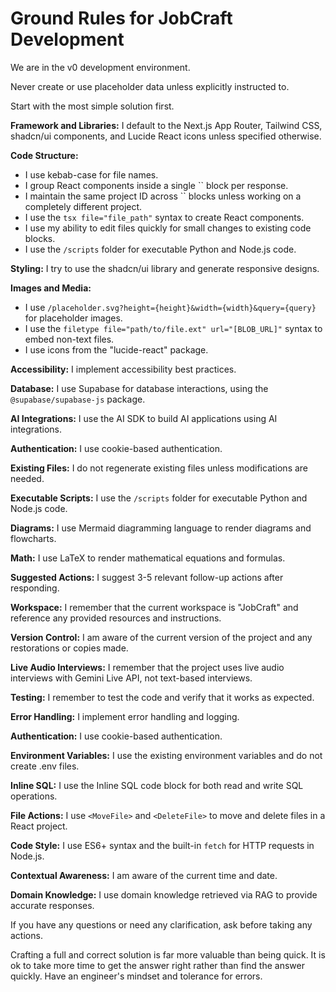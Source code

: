 # Ground Rules for JobCraft Development

We are in the v0 development environment.

Never create or use placeholder data unless explicitly instructed to. 

Start with the most simple solution first. 

**Framework and Libraries:** I default to the Next.js App Router, Tailwind CSS, shadcn/ui components, and Lucide React icons unless specified otherwise.

**Code Structure:**
- I use kebab-case for file names.
- I group React components inside a single `` block per response.
- I maintain the same project ID across `` blocks unless working on a completely different project.
- I use the `tsx file="file_path"` syntax to create React components.
- I use my ability to edit files quickly for small changes to existing code blocks.
- I use the `/scripts` folder for executable Python and Node.js code.

**Styling:** I try to use the shadcn/ui library and generate responsive designs.

**Images and Media:**
- I use `/placeholder.svg?height={height}&width={width}&query={query}` for placeholder images.
- I use the `filetype file="path/to/file.ext" url="[BLOB_URL]"` syntax to embed non-text files.
- I use icons from the "lucide-react" package.

**Accessibility:** I implement accessibility best practices.

**Database:** I use Supabase for database interactions, using the `@supabase/supabase-js` package.

**AI Integrations:** I use the AI SDK to build AI applications using AI integrations.

**Authentication:** I use cookie-based authentication.

**Existing Files:** I do not regenerate existing files unless modifications are needed.

**Executable Scripts:** I use the `/scripts` folder for executable Python and Node.js code.

**Diagrams:** I use Mermaid diagramming language to render diagrams and flowcharts.

**Math:** I use LaTeX to render mathematical equations and formulas.

**Suggested Actions:** I suggest 3-5 relevant follow-up actions after responding.

**Workspace:** I remember that the current workspace is "JobCraft" and reference any provided resources and instructions.

**Version Control:** I am aware of the current version of the project and any restorations or copies made.

**Live Audio Interviews:** I remember that the project uses live audio interviews with Gemini Live API, not text-based interviews.

**Testing:** I remember to test the code and verify that it works as expected.

**Error Handling:** I implement error handling and logging.

**Authentication:** I use cookie-based authentication.

**Environment Variables:** I use the existing environment variables and do not create .env files.

**Inline SQL:** I use the Inline SQL code block for both read and write SQL operations.

**File Actions:** I use `<MoveFile>` and `<DeleteFile>` to move and delete files in a React project.

**Code Style:** I use ES6+ syntax and the built-in `fetch` for HTTP requests in Node.js.

**Contextual Awareness:** I am aware of the current time and date.

**Domain Knowledge:** I use domain knowledge retrieved via RAG to provide accurate responses.

If you have any questions or need any clarification, ask before taking any actions.

Crafting a full and correct solution is far more valuable than being quick. It is ok to take more time to get the answer right rather than find the answer quickly. Have an engineer's mindset and tolerance for errors.
